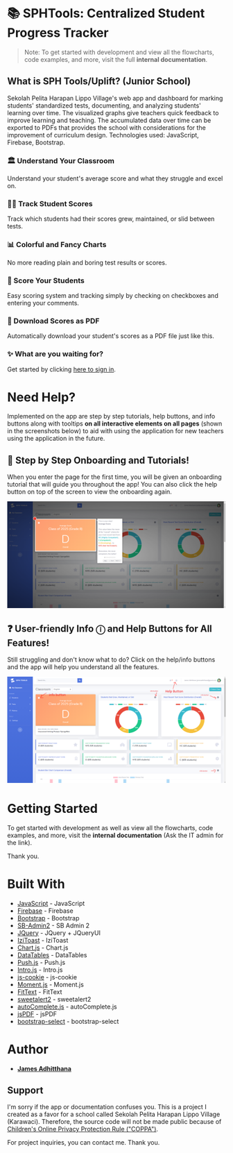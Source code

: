 # 📚 SPHTools: Centralized Student Progress Tracker

> Note: To get started with development and view all the flowcharts, code examples, and more, visit the full **internal documentation**.

## What is SPH Tools/Uplift? (Junior School)

Sekolah Pelita Harapan Lippo Village's web app and dashboard for marking students' standardized tests, documenting, and analyzing students' learning over time. The visualized graphs give teachers quick feedback to improve learning and teaching. The accumulated data over time can be exported to PDFs that provides the school with considerations for the improvement of curriculum design. 
Technologies used: JavaScript, Firebase, Bootstrap.

### 🏛 Understand Your Classroom
Understand your student's average score and what they struggle and excel on.

### 👨‍🎓 Track Student Scores
Track which students had their scores grew, maintained, or slid between tests.

### 📊 Colorful and Fancy Charts
No more reading plain and boring test results or scores.

### 💯 Score Your Students
Easy scoring system and tracking simply by checking on checkboxes and entering your comments.

### 📃 Download Scores as PDF
Automatically download your student's scores as a PDF file just like this.

### ✨ What are you waiting for?
Get started by clicking [here to sign in](https://sphtools.web.app/app/login.html).

# Need Help?

Implemented on the app are step by step tutorials, help buttons, and info buttons along with tooltips **on all interactive elements on all pages** (shown in the screenshots below) to aid with using the application for new 
teachers using the application in the future.

## 🥇 Step by Step  Onboarding and Tutorials!

When you enter the page for the first time, you will be given an onboarding tutorial that will guide you throughout the app! You can also click the help button on top of the screen to view the onboarding again.

![Help - Using the tutorials!](https://raw.githubusercontent.com/jamesadhitthana/SPHTools-Docs/master/Documentation/need-help2.png?token=AINQE27SPVKMKVWYJAEMRS3AKAIRC)


## ❓ User-friendly Info ⓘ and Help Buttons for All Features!

Still struggling and don't know what to do? Click on the help/info buttons and the app will help you understand all the features.

![Help - Using Info and Help Buttons!](https://raw.githubusercontent.com/jamesadhitthana/SPHTools-Docs/master/Documentation/need-help1.png?token=AINQE24Y5KBGBQC32YTIZ5LAKAIQ6)

# Getting Started

To get started with development as well as view all the flowcharts, code examples, and more, visit the **internal documentation** (Ask the IT admin for the link).

Thank you.

# Built With

-   [JavaScript](https://www.javascript.com/)  - JavaScript
-   [Firebase](https://firebase.google.com/)  - Firebase
-   [Bootstrap](https://getbootstrap.com/)  - Bootstrap
-   [SB-Admin2](https://github.com/StartBootstrap/startbootstrap-sb-admin-2)  - SB Admin 2
-   [JQuery](https://jquery.com/)  - JQuery + JQueryUI
-   [IziToast](https://github.com/marcelodolza/iziToast)  - IziToast
-   [Chart.js](https://github.com/chartjs/Chart.js)  - Chart.js
-   [DataTables](https://github.com/DataTables/DataTables) - DataTables
-   [Push.js](https://github.com/Nickersoft/push.js)  - Push.js
-   [Intro.js](https://github.com/usablica/intro.js/)  - Intro.js
-   [js-cookie](https://github.com/js-cookie/js-cookie) - js-cookie
-   [Moment.js](https://github.com/moment/moment)  - Moment.js
-   [FitText](https://github.com/davatron5000/FitText.js/)  - FitText
-   [sweetalert2](https://github.com/sweetalert2/sweetalert2)  - sweetalert2
-   [autoComplete.js](https://tarekraafat.github.io/autoComplete.js)  - autoComplete.js
-   [jsPDF](https://github.com/MrRio/jsPDF)  - jsPDF
-   [bootstrap-select](https://github.com/snapappointments/bootstrap-select)  - bootstrap-select

# Author

-   **[James Adhitthana](https://github.com/jamesadhitthana/)**

## Support

I'm sorry if the app or documentation confuses you.
This is a project I created as a favor for a school called Sekolah Pelita Harapan Lippo Village (Karawaci).
Therefore, the source code will not be made public because of [Children's Online Privacy Protection Rule ("COPPA")](https://en.wikipedia.org/wiki/Children%27s_Online_Privacy_Protection_Act).

For project inquiries, you can contact me. Thank you.
